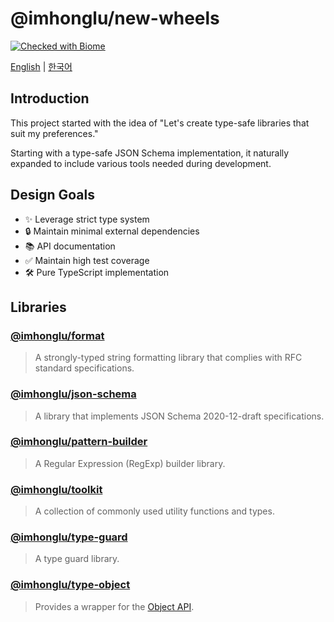 # @imhonglu/new-wheels

[![Checked with Biome](https://img.shields.io/badge/Checked_with-Biome-60a5fa?style=flat&logo=biome)](https://biomejs.dev)

[English](./README.md) | [한국어](./README_KR.md)

## Introduction

This project started with the idea of "Let's create type-safe libraries that suit my preferences."

Starting with a type-safe JSON Schema implementation, it naturally expanded to include various tools needed during development.

## Design Goals

- ✨ Leverage strict type system
- 🔒 Maintain minimal external dependencies
- 📚 API documentation
- ✅ Maintain high test coverage
- 🛠️ Pure TypeScript implementation

## Libraries

### [@imhonglu/format](./libs/format/README.md)
> A strongly-typed string formatting library that complies with RFC standard specifications.

### [@imhonglu/json-schema](./libs/json-schema/README.md)
> A library that implements JSON Schema 2020-12-draft specifications.

### [@imhonglu/pattern-builder](./libs/pattern-builder/README.md)
> A Regular Expression (RegExp) builder library.

### [@imhonglu/toolkit](./libs/toolkit/README.md)
> A collection of commonly used utility functions and types.

### [@imhonglu/type-guard](./libs/type-guard/README.md)
> A type guard library.

### [@imhonglu/type-object](./libs/type-object/README.md)
> Provides a wrapper for the [Object API](https://developer.mozilla.org/docs/Web/JavaScript/Reference/Global_Objects/Object).
